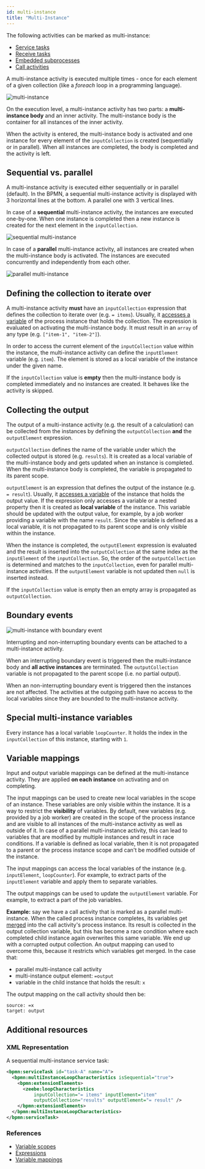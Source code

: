 ```yaml
---
id: multi-instance
title: "Multi-Instance"
---
```


The following activities can be marked as multi-instance:

- [Service tasks](../service-tasks/service-tasks.md)
- [Receive tasks](../receive-tasks/receive-tasks.md)
- [Embedded subprocesses](../embedded-subprocesses/embedded-subprocesses.md)
- [Call activities](../call-activities/call-activities.md)

A multi-instance activity is executed multiple times - once for each element of a given collection (like a _foreach_ loop in a programming language).

![multi-instance](assets/multi-instance-example.png)

On the execution level, a multi-instance activity has two parts: a **multi-instance body** and an inner activity. The multi-instance body is the container for all instances of the inner activity.

When the activity is entered, the multi-instance body is activated and one instance for every element of the `inputCollection` is created (sequentially or in parallel). When all instances are completed, the body is completed and the activity is left.

## Sequential vs. parallel

A multi-instance activity is executed either sequentially or in parallel (default). In the BPMN, a sequential multi-instance activity is displayed with 3 horizontal lines at the bottom. A parallel one with 3 vertical lines.

In case of a **sequential** multi-instance activity, the instances are executed one-by-one. When one instance is completed then a new instance is created for the next element in the `inputCollection`.

![sequential multi-instance](assets/multi-instance-sequential.png)

In case of a **parallel** multi-instance activity, all instances are created when the multi-instance body is activated. The instances are executed concurrently and independently from each other.

![parallel multi-instance](assets/multi-instance-parallel.png)

## Defining the collection to iterate over

A multi-instance activity **must** have an `inputCollection` expression that defines the collection to iterate over (e.g. `= items`). Usually, it [accesses a variable](/components/concepts/expressions.md#access-variables) of the process instance that holds the collection. The expression is evaluated on activating the multi-instance body. It must result in an `array` of any type (e.g. `["item-1", "item-2"]`).

In order to access the current element of the `inputCollection` value within the instance, the multi-instance activity can define the `inputElement` variable (e.g. `item`). The element is stored as a local variable of the instance under the given name.

If the `inputCollection` value is **empty** then the multi-instance body is completed immediately and no instances are created. It behaves like the activity is skipped.

## Collecting the output

The output of a multi-instance activity (e.g. the result of a calculation) can be collected from the instances by defining the `outputCollection` **and** the `outputElement` expression.

`outputCollection` defines the name of the variable under which the collected output is stored (e.g. `results`). It is created as a local variable of the multi-instance body and gets updated when an instance is completed. When the multi-instance body is completed, the variable is propagated to its parent scope.

`outputElement` is an expression that defines the output of the instance (e.g. `= result`). Usually, it [accesses a variable](/components/concepts/expressions.md#access-variables) of the instance that holds the output value. If the expression only accesses a variable or a nested property then it is created as **local variable** of the instance. This variable should be updated with the output value, for example, by a job worker providing a variable with the name `result`. Since the variable is defined as a local variable, it is not propagated to its parent scope and is only visible within the instance.

When the instance is completed, the `outputElement` expression is evaluated and the result is inserted into the `outputCollection` at the same index as the `inputElement` of the `inputCollection`. So, the order of the `outputCollection` is determined and matches to the `inputCollection`, even for parallel multi-instance activities. If the `outputElement` variable is not updated then `null` is inserted instead.

If the `inputCollection` value is empty then an empty array is propagated as `outputCollection`.

## Boundary events

![multi-instance with boundary event](assets/multi-instance-boundary-event.png)

Interrupting and non-interrupting boundary events can be attached to a multi-instance activity.

When an interrupting boundary event is triggered then the multi-instance body and **all active instances** are terminated. The `outputCollection` variable is not propagated to the parent scope (i.e. no partial output).

When an non-interrupting boundary event is triggered then the instances are not affected. The activities at the outgoing path have no access to the local variables since they are bounded to the multi-instance activity.

## Special multi-instance variables

Every instance has a local variable `loopCounter`. It holds the index in the `inputCollection` of this instance, starting with `1`.

## Variable mappings

Input and output variable mappings can be defined at the multi-instance activity. They are applied **on each instance** on activating and on completing.

The input mappings can be used to create new local variables in the scope of an instance. These variables are only visible within the instance. It is a way to restrict the **visibility** of variables. By default, new variables (e.g. provided by a job worker) are created in the scope of the process instance and are visible to all instances of the multi-instance activity as well as outside of it. In case of a parallel multi-instance activity, this can lead to variables that are modified by multiple instances and result in race conditions. If a variable is defined as local variable, then it is not propagated to a parent or the process instance scope and can't be modified outside of the instance.

The input mappings can access the local variables of the instance (e.g. `inputElement`, `loopCounter`). For example, to extract parts of the `inputElement` variable and apply them to separate variables.

The output mappings can be used to update the `outputElement` variable. For example, to extract a part of the job variables.

**Example:** say we have a call activity that is marked as a parallel multi-instance. When the
called process instance completes, its variables get [merged](/components/concepts/variables.md#variable-propagation)
into the call activity's process instance. Its result is collected in the output collection
variable, but this has become a race condition where each completed child instance again overwrites
this same variable. We end up with a corrupted output collection. An output mapping can used to
overcome this, because it restricts which variables get merged. In the case that:

- parallel multi-instance call activity
- multi-instance output element: `=output`
- variable in the child instance that holds the result: `x`

The output mapping on the call activity should then be:

```
source: =x
target: output
```

## Additional resources

### XML Representation
A sequential multi-instance service task:

```xml
<bpmn:serviceTask id="task-A" name="A">
  <bpmn:multiInstanceLoopCharacteristics isSequential="true">
    <bpmn:extensionElements>
      <zeebe:loopCharacteristics 
          inputCollection="= items" inputElement="item"
          outputCollection="results" outputElement="= result" />
    </bpmn:extensionElements>
  </bpmn:multiInstanceLoopCharacteristics>
</bpmn:serviceTask>
```

### References

- [Variable scopes](/components/concepts/variables.md#variable-scopes)
- [Expressions](/components/concepts/expressions.md)
- [Variable mappings](/components/concepts/variables.md#inputoutput-variable-mappings)

